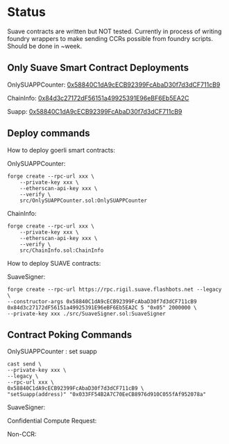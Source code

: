 # Status

Suave contracts are written but NOT tested. 
Currently in process of writing foundry wrappers to make sending CCRs possible from foundry scripts. Should be done in ~week. 


## Only Suave Smart Contract Deployments
OnlySUAPPCounter: [0x58840C1dA9cECB92399FcAbaD30f7d3dCF711cB9](https://goerli.etherscan.io/address/0x58840C1dA9cECB92399FcAbaD30f7d3dCF711cB9) 

ChainInfo: [0x84d3c27172dF56151a49925391E96eBF6Eb5EA2C](https://goerli.etherscan.io/address/0x84d3c27172dF56151a49925391E96eBF6Eb5EA2C)

Suapp: [0x58840C1dA9cECB92399FcAbaD30f7d3dCF711cB9](https://explorer.rigil.suave.flashbots.net/address/0x58840C1dA9cECB92399FcAbaD30f7d3dCF711cB9)

## Deploy commands
How to deploy goerli smart contracts:

OnlySUAPPCounter:
```
forge create --rpc-url xxx \
    --private-key xxx \
    --etherscan-api-key xxx \
    --verify \
    src/OnlySUAPPCounter.sol:OnlySUAPPCounter
```

ChainInfo:

```
forge create --rpc-url xxx \
    --private-key xxx \
    --etherscan-api-key xxx \
    --verify \
    src/ChainInfo.sol:ChainInfo
```


How to deploy SUAVE contracts:

SuaveSigner:
```
forge create --rpc-url https://rpc.rigil.suave.flashbots.net --legacy \
--constructor-args 0x58840C1dA9cECB92399FcAbaD30f7d3dCF711cB9 0x84d3c27172dF56151a49925391E96eBF6Eb5EA2C 5 "0x05" 2000000 \
--private-key xxx ./src/SuaveSigner.sol:SuaveSigner
```

## Contract Poking Commands
OnlySUAPPCounter : set suapp
```
cast send \
--private-key xxx \
--legacy \
--rpc-url xxx \
0x58840C1dA9cECB92399FcAbaD30f7d3dCF711cB9 \
"setSuapp(address)" "0x033FF54B2A7C70EeCB8976d910C055fAf952078a"
```

SuaveSigner:

Confidential Compute Request:

Non-CCR:
